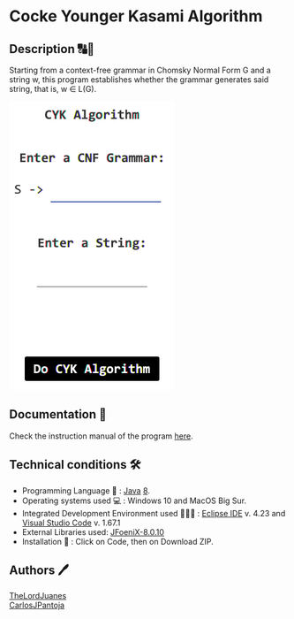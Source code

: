 # Cocke Younger Kasami Algorithm

## Description 🔠🔡

Starting from a context-free grammar in Chomsky Normal Form G and a string w, this program establishes whether the grammar generates said string, that is, w ∈ L(G).

![Screenshot](resources/preview.png)

## Documentation 📃

Check the instruction manual of the program [here](docs/InstructionManual.pdf).

## Technical conditions 🛠️

- Programming Language 💱 : [Java](https://www.java.com/es/) [8](https://www.oracle.com/java/technologies/downloads/).
- Operating systems used 💻 : Windows 10 and MacOS Big Sur.
- Integrated Development Environment used 👨🏻‍💻 : [Eclipse IDE](https://www.eclipse.org/downloads/packages/) v. 4.23 and [Visual Studio Code](https://code.visualstudio.com/download) v. 1.67.1
- External Libraries used: [JFoeniX-8.0.10](https://github.com/jfoenixadmin/JFoenix)
- Installation 🔧 : Click on Code, then on Download ZIP.

## Authors 🖊️

[TheLordJuanes](https://github.com/TheLordJuanes)\
[CarlosJPantoja](https://github.com/CarlosJPantoja)
